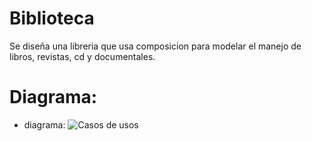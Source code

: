 # Biblioteca
Se diseña una libreria que usa composicion para modelar el manejo de libros, revistas, cd y documentales.

# Diagrama:

- diagrama:
![Casos de usos](out\diagrama\diagrama\diagrama.png)
